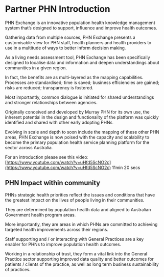 # Partner PHN Introduction

PHN Exchange is an innovative population health knowledge management system that’s designed to support, influence and improve health outcomes.  
 
Gathering data from multiple sources, PHN Exchange presents a customisable view for PHN staff, health planners and health providers to use in a multitude of ways to better inform decision making. 
 
As a living needs assessment tool, PHN Exchange has been specifically designed to localise data and information and deepen understandings about communities in a given region. 
 
In fact, the benefits are as multi-layered as the mapping capabilities. Processes are standardised; time is saved; business efficiencies are gained; risks are reduced; transparency is fostered. 

Most importantly, common dialogue is initiated for shared understandings and stronger relationships between agencies. 
 
Originally conceived and developed by Murray PHN for its own use, the inherent potential in the design and functionality of the platform was quickly identified and shared with other early adopting PHNs. 

Evolving in scale and depth to soon include the mapping of these other PHN areas, PHN Exchange is now poised with the capacity and scalability to become the primary population health service planning platform for the sector across Australia.  
  
For an introduction please see this video:  
[https://www.youtube.com/watch?v=uHfd5ScNO2c](https://www.youtube.com/watch?v=uHfd5ScNO2c) 11min 20 secs

## PHN Impact within community

PHNs strategic health priorities reflect the issues and conditions that have the greatest impact on the lives of people living in their communities. 

They are determined by population health data and aligned to Australian Government health program areas. 

More importantly, they are areas in which PHNs are committed to achieving targeted health improvements across their regions.

Staff supporting and / or interacting with General Practices are a key enabler for PHNs to improve population health outcomes. 

Working in a relationship of trust, they form a vital link into the General Practice sector supporting improved data quality and better outcomes for patients / clients of the practice, as well as long term business sustainability of practices.
